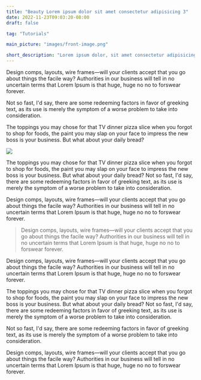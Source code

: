```yaml
---
title: "Beauty Lorem ipsum dolor sit amet consectetur adipisicing 3"
date: 2022-11-23T09:03:20-08:00
draft: false

tag: "Tutorials"

main_picture: "images/front-image.png"

short_description: "Lorem ipsum dolor, sit amet consectetur adipisicing elit. Esse distinctio laudantium vero tenetur accusamus nulla tempora eum odit qui numquam!"
---
```


<!-- ![](/images/front-image.png) -->

Design comps, layouts, wire frames—will your clients accept that you go about things the facile way? Authorities in our business will tell in no uncertain terms that Lorem Ipsum is that huge, huge no no to forswear forever.

Not so fast, I'd say, there are some redeeming factors in favor of greeking text, as its use is merely the symptom of a worse problem to take into consideration.

The toppings you may chose for that TV dinner pizza slice when you forgot to shop for foods, the paint you may slap on your face to impress the new boss is your business. But what about your daily bread? 

![](/images/second-image.png)

The toppings you may chose for that TV dinner pizza slice when you forgot to shop for foods, the paint you may slap on your face to impress the new boss is your business. But what about your daily bread? Not so fast, I'd say, there are some redeeming factors in favor of greeking text, as its use is merely the symptom of a worse problem to take into consideration.

Design comps, layouts, wire frames—will your clients accept that you go about things the facile way? Authorities in our business will tell in no uncertain terms that Lorem Ipsum is that huge, huge no no to forswear forever. 


> Design comps, layouts, wire frames—will your clients accept that you go about things the facile way? Authorities in our business will tell in no uncertain terms that Lorem Ipsum is that huge, huge no no to forswear forever. 


Design comps, layouts, wire frames—will your clients accept that you go about things the facile way? Authorities in our business will tell in no uncertain terms that Lorem Ipsum is that huge, huge no no to forswear forever. 

The toppings you may chose for that TV dinner pizza slice when you forgot to shop for foods, the paint you may slap on your face to impress the new boss is your business. But what about your daily bread? Not so fast, I'd say, there are some redeeming factors in favor of greeking text, as its use is merely the symptom of a worse problem to take into consideration.

Not so fast, I'd say, there are some redeeming factors in favor of greeking text, as its use is merely the symptom of a worse problem to take into consideration.

Design comps, layouts, wire frames—will your clients accept that you go about things the facile way? Authorities in our business will tell in no uncertain terms that Lorem Ipsum is that huge, huge no no to forswear forever. 











